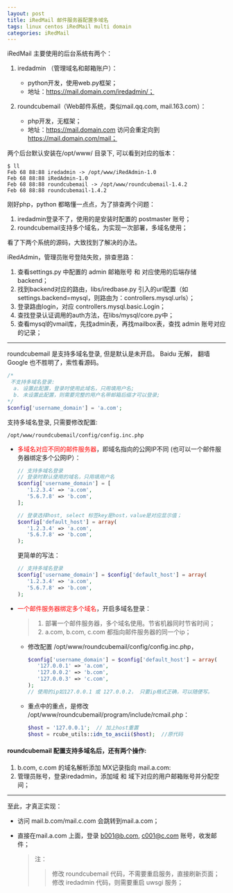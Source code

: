 ```yaml
---
layout: post
title: iRedMail 邮件服务器配置多域名
tags: linux centos iRedMail multi domain
categories: iRedMail 
---
```



iRedMail 主要使用的后台系统有两个：

1. iredadmin （管理域名和邮箱账户）：
    * python开发，使用web.py框架；
    * 地址：https://mail.domain.com/iredadmin/；

2. roundcubemail（Web邮件系统，类似mail.qq.com, mail.163.com）：
    * php开发，无框架；
    * 地址：https://mail.domain.com 访问会重定向到 https://mail.domain.com/mail；
    


两个后台默认安装在/opt/www/ 目录下, 可以看到对应的版本：
```shell
$ ll
Feb 68 88:88 iredadmin -> /opt/www/iRedAdmin-1.0
Feb 68 88:88 iRedAdmin-1.0
Feb 68 88:88 roundcubemail -> /opt/www/roundcubemail-1.4.2
Feb 68 88:88 roundcubemail-1.4.2
```

刚好php，python 都略懂一点点，为了排查两个问题：
1. iredadmin登录不了，使用的是安装时配置的 postmaster 账号；
2. roundcubemail支持多个域名，为实现一次部署，多域名使用；

看了下两个系统的源码，大致找到了解决的办法。

iRedAdmin，管理员账号登陆失败，排查思路： 
 1. 查看settings.py 中配置的 admin 邮箱账号 和 对应使用的后端存储backend；
 2. 找到backend对应的路由，libs/iredbase.py 引入的url配置（如settings.backend=mysql，则路由为：controllers.mysql.urls）；
 3. 登录路由login，对应 controllers.mysql.basic.Login；
 4. 查找登录认证调用的auth方法，在libs/mysql/core.py中；
 5. 查看mysql的vmail库，先找admin表，再找mailbox表，查找 admin 账号对应的记录；

----------
roundcubemail 是支持多域名登录, 但是默认是未开启。 Baidu 无解， 翻墙 Google 也不胜明了，索性看源码。
```php
/*
 不支持多域名登录:
  a. 设置此配置，登录时使用此域名，只用填用户名;
  b. 未设置此配置，则需要完整的用户名带邮箱后缀才可以登录;
*/
$config['username_domain'] = 'a.com';
```

支持多域名登录, 只需要修改配置:
```shell
/opt/www/roundcubemail/config/config.inc.php
```

* <span style="color:red">多域名对应不同的邮件服务器</span>，即域名指向的公网IP不同 (也可以一个邮件服务器绑定多个公网IP）：  
    ```php
    // 支持多域名登录
    // 登录时默认使用的域名，只用填用户名
    $config['username_domain'] = [
       '1.2.3.4' => 'a.com',
       '5.6.7.8' => 'b.com',
    ];

    // 登录选择host, select 标签key是host，value是对应显示值；
    $config['default_host'] = array(
       '1.2.3.4' => 'a.com',
       '5.6.7.8' => 'b.com',
    );
    ```
    更简单的写法：
    ```php
    // 支持多域名登录
    $config['username_domain'] = $config['default_host'] = array(
       '1.2.3.4' => 'a.com',
       '5.6.7.8' => 'b.com',
    );
    ```

* <span style="color:red">一个邮件服务器绑定多个域名</span>，开启多域名登录：
    > 1. 部署一个邮件服务器，多个域名使用。节省机器同时节省时间；  
    > 2. a.com, b.com, c.com 都指向邮件服务器的同一个ip；
  
  * 修改配置 /opt/www/roundcubemail/config/config.inc.php，
    ```php
    $config['username_domain'] = $config['default_host'] = array(
       '127.0.0.1' => 'a.com',
       '127.0.0.2' => 'b.com',
       '127.0.0.3' => 'c.com',
    );
    // 使用的ip如127.0.0.1 或 127.0.0.2， 只要ip格式正确，可以随便写。
    ```


  * 重点中的重点，是修改 /opt/www/roundcubemail/program/include/rcmail.php：
    ```php
    $host = '127.0.0.1';  // 加上host重置
    $host = rcube_utils::idn_to_ascii($host);  //原代码
    ```

#### roundcubemail 配置支持多域名后，还有**两个**操作:
  1. b.com, c.com 的域名解析添加 MX记录指向 mail.a.com:
  2. 管理员账号，登录iredadmin，添加域 和 域下对应的用户邮箱账号并分配空间；

----------
至此，才真正实现：
  * 访问 mail.b.com/mail.c.com 会跳转到mail.a.com；
  * 直接在mail.a.com 上面，登录 b001@b.com, c001@c.com 账号，收发邮件；

    > 注：
    > > 修改 roundcubemail 代码，不需要重启服务，直接刷新页面；  
    > > 修改 iredadmin 代码，则需要重启 uwsgi 服务；